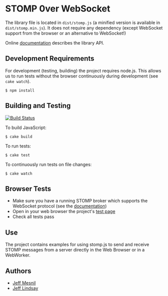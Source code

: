 # STOMP 0ver WebSocket 

The library file is located in `dist/stomp.js` (a minified version is available in `dist/stomp.min.js`).
It does not require any dependency (except WebSocket support from the browser or an alternative to WebSocket!)

Online [documentation][doc] describes the library API.

## Development Requirements

For development (testing, building) the project requires node.js. This allows us to run tests without the browser continuously during development (see `cake watch`). 

    $ npm install

## Building and Testing

[![Build Status](https://secure.travis-ci.org/jmesnil/stomp-websocket.png)](http://travis-ci.org/jmesnil/stomp-websocket)

To build JavaScript:

    $ cake build

To run tests:

    $ cake test

To continuously run tests on file changes:

    $ cake watch


## Browser Tests

* Make sure you have a running STOMP broker which supports the WebSocket protocol
 (see the [documentation][doc])
* Open in your web browser the project's [test page](browsertests/index.html)
* Check all tests pass

## Use

The project contains examples for using stomp.js
to send and receive STOMP messages from a server directly in the Web Browser or in a WebWorker.

## Authors

 * [Jeff Mesnil](http://jmesnil.net/)
 * [Jeff Lindsay](http://github.com/progrium)

[doc]: http://jmesnil.net/stomp-websocket/doc/
